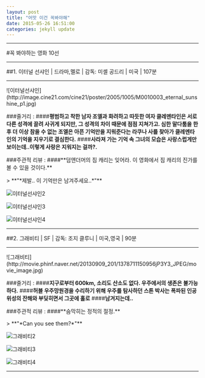```yaml
---
layout: post
title: "어맛 이건 꼭봐야해"
date: 2015-05-26 16:51:00
categories: jekyll update
---
```

<p>
<hr>
</hr>
</p>
#꼭 봐야하는 영화 10선

<p>
<hr>
</hr>
</p>
##1. 이터널 선샤인 | 드라마,멜로 | 감독: 미셸 공드리 | 미국 | 107분
<p>
<hr>
</hr>
</p>
![이터널선샤인](http://image.cine21.com/cine21/poster/2005/1005/M0010003_eternal_sunshine_p1.jpg)

###줄거리 :
####**평범하고 착한 남자 조엘과 화려하고 따듯한 여자 클레멘타인은 서로 다른 성격에 끌려 사귀게 되지만, 그 성격의 차이 때문에 점점 지쳐가고. 심한 말다툼을 한 후 더 이상 참을 수 없는 조엘은 아픈 기억만을 지워준다는 라쿠나 사를 찾아가 클레멘타인의 기억을 지우기로 결심한다.**
####**사라져 가는 기억 속 그녀의 모습은 사랑스럽게만 보이는데..이렇게 사랑은 지워지는 걸까?.**
<p>
</p>
###주관적 리뷰 :
####**덤앤더머의 짐 캐리는 잊어라. 이 영화에서 짐 캐리의 진가를 볼 수 있을 것이다.**
<p>
</p>
> **"*제발.. 이 기억만은 남겨주세요..*"**

![이터널선샤인2](http://movie.phinf.naver.net/20111222_2/1324523401736HiDNU_JPEG/movie_image.jpg?type=m665_443_2)

![이터널선샤인3](http://pds7.egloos.com/pds/200710/11/06/e0070106_470d099e4465b.jpg)

![이터널선샤인4](http://movie.phinf.naver.net/20111222_14/1324523398978eoy7a_JPEG/movie_image.jpg?type=m665_443_2)

<p>
<hr>
</hr>
</p>
##2. 그래비티 | SF | 감독: 조지 클루니 | 미국,영국 | 90분
<p>
<hr>
</hr>
</p>
![그래비티](http://movie.phinf.naver.net/20130909_201/1378711150956jP3Y3_JPEG/movie_image.jpg)

###줄거리 :
####**지구로부터 600km, 소리도 산소도 없다. 우주에서의 생존은 불가능하다.**
####**허블 우주망원경을 수리하기 위해 우주를 탐사하던 스톤 박사는 폭파된 인공위성의 잔해와 부딪히면서 그곳에 홀로**
####**남겨지는데..**
<p>
</p>
###주관적 리뷰 :
####**숨막히는 정적의 절정.**
<p>
</p>
> **"*Can you see them?*"**

![그래비티2](http://movie.phinf.naver.net/20130912_136/1378953471423Vmjjh_JPEG/movie_image.jpg?type=m665_443_2)

![그래비티3](http://movie.phinf.naver.net/20131023_92/1382520111380A80Xl_JPEG/movie_image.jpg?type=m665_443_2)

![그래비티4](http://movie.phinf.naver.net/20131023_194/1382520666100iaQuC_JPEG/movie_image.jpg?type=m665_443_2)

<p>
<hr>
</hr>
</p>
